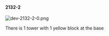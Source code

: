 #### 2132-2
![dev-2132-2-0.png](https://github.com/lil-lab/nlvr/raw/master/nlvr/dev/images/3/dev-2132-2-0.png "dev-2132-2-0.png")

There is 1 tower with 1 yellow block at the base